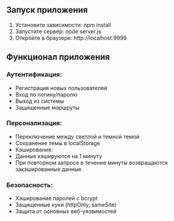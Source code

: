 ## Запуск приложения
1) Установите зависимости: npm install
2) Запустите сервер: node server.js
3) Откройте в браузере: http://localhost:9999

## Функционал приложения
### Аутентификация:
- Регистрация новых пользователей
- Вход по логину/паролю
- Выход из системы
- Защищенные маршруты

### Персонализация:
- Переключение между светлой и темной темой
- Сохранение темы в localStorage
- Кэширование:
- Данные кэшируются на 1 минуту
- При повторном запросе в течение минуты возвращаются закэшированные данные

### Безопасность:
- Хэширование паролей с bcrypt
- Защищенные куки (httpOnly, sameSite)
- Защита от основных веб-уязвимостей
